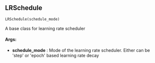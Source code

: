 ## LRSchedule
```python
LRSchedule(schedule_mode)
```
A base class for learning rate scheduler

#### Args:

* **schedule_mode** :  Mode of the learning rate scheduler. Either can be 'step' or 'epoch' based learning rate decay    